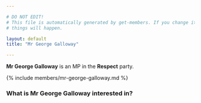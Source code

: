```yaml
---

# DO NOT EDIT!
# This file is automatically generated by get-members. If you change it, bad
# things will happen.

layout: default
title: "Mr George Galloway"

---
```


**Mr George Galloway** is an MP in the **Respect** party.

{% include members/mr-george-galloway.md %}

### What is Mr George Galloway interested in?


